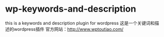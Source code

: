 # wp-keywords-and-description
this is a keywords and description plugin for wordpress
这是一个关键词和描述的wordpress插件
官方网站：http://www.wptoutiao.com/
